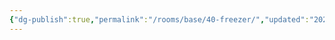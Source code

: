 ```yaml
---
{"dg-publish":true,"permalink":"/rooms/base/40-freezer/","updated":"2025-04-12T16:07:09.682+01:00"}
---
```


